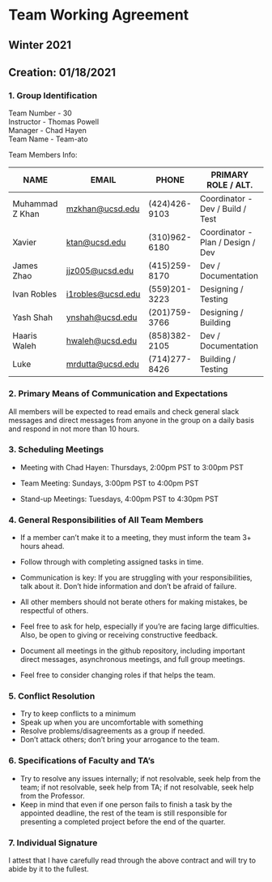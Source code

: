 # Team Working Agreement
## Winter 2021
## Creation: 01/18/2021

### **1. Group Identification**

Team Number - 30\
Instructor - Thomas Powell\
Manager - Chad Hayen\
Team Name - Team-ato

Team Members Info:


| NAME | EMAIL | PHONE | PRIMARY ROLE / ALT.|
| ----- | ----- | ----- | ----- |
| Muhammad Z Khan | mzkhan@ucsd.edu | (424)426-9103 | Coordinator - Dev / Build / Test | 
| Xavier | ktan@ucsd.edu | (310)962-6180 | Coordinator - Plan / Design / Dev |
| James Zhao | jjz005@ucsd.edu | (415)259-8170 | Dev / Documentation |
| Ivan Robles | i1robles@ucsd.edu | (559)201-3223 | Designing / Testing| 
| Yash Shah | ynshah@ucsd.edu | (201)759-3766 | Designing / Building |
| Haaris Waleh | hwaleh@ucsd.edu | (858)382-2105 | Dev / Documentation |
| Luke | mrdutta@ucsd.edu | (714)277-8426 | Building / Testing | 



### **2. Primary Means of Communication and Expectations**
All members will be expected to read emails and check general slack messages and direct messages from anyone in the group on a daily basis and respond in not more than 10 hours. 

### **3. Scheduling Meetings**
- Meeting with Chad Hayen: Thursdays, 2:00pm PST to 3:00pm PST

- Team Meeting: Sundays, 3:00pm PST to 4:00pm PST 

- Stand-up Meetings: Tuesdays, 4:00pm PST to 4:30pm PST  

### **4. General Responsibilities of All Team Members**
- If a member can’t make it to a meeting, they must inform the team 3+ hours ahead.

- Follow through with completing assigned tasks in time.

- Communication is key: If you are struggling with your responsibilities, talk about it. Don’t hide information and don’t be afraid of failure. 

- All other members should not berate others for making mistakes, be respectful of others. 

- Feel free to ask for help, especially if you’re are facing large difficulties. Also, be open to giving or receiving constructive feedback. 

- Document all meetings in the github repository, including important direct messages, asynchronous meetings, and full group meetings.

- Feel free to consider changing roles if that helps the team. 

### **5. Conflict Resolution**
- Try to keep conflicts to a minimum
- Speak up when you are uncomfortable with something
- Resolve problems/disagreements as a group if needed.
- Don’t attack others; don’t bring your arrogance to the team.

### **6. Specifications of Faculty and TA’s**
- Try to resolve any issues internally; if not resolvable, seek help from the team; if not resolvable, seek help from TA; if not resolvable, seek help from the Professor. 
- Keep in mind that even if one person fails to finish a task by the appointed deadline, the rest of the team is still responsible for presenting a completed project before the end of the quarter. 

### **7. Individual Signature**
I attest that I have carefully read through the above contract and will try to abide by it to the fullest.






